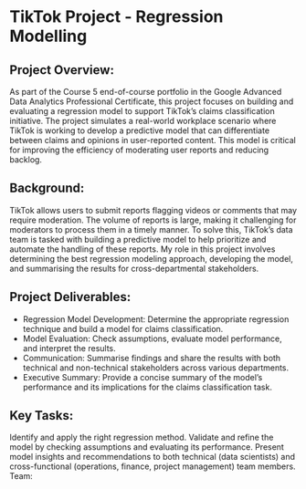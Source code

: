 # TikTok Project - Regression Modelling
## Project Overview:
As part of the Course 5 end-of-course portfolio in the Google Advanced Data Analytics Professional Certificate, this project focuses on building and evaluating a regression model to support TikTok’s claims classification initiative. The project simulates a real-world workplace scenario where TikTok is working to develop a predictive model that can differentiate between claims and opinions in user-reported content. This model is critical for improving the efficiency of moderating user reports and reducing backlog.

## Background:
TikTok allows users to submit reports flagging videos or comments that may require moderation. The volume of reports is large, making it challenging for moderators to process them in a timely manner. To solve this, TikTok’s data team is tasked with building a predictive model to help prioritize and automate the handling of these reports. My role in this project involves determining the best regression modeling approach, developing the model, and summarising the results for cross-departmental stakeholders.

## Project Deliverables:
- Regression Model Development: Determine the appropriate regression technique and build a model for claims classification.
- Model Evaluation: Check assumptions, evaluate model performance, and interpret the results.
- Communication: Summarise findings and share the results with both technical and non-technical stakeholders across various departments.
- Executive Summary: Provide a concise summary of the model’s performance and its implications for the claims classification task.

## Key Tasks:
Identify and apply the right regression method.
Validate and refine the model by checking assumptions and evaluating its performance.
Present model insights and recommendations to both technical (data scientists) and cross-functional (operations, finance, project management) team members.
Team:
